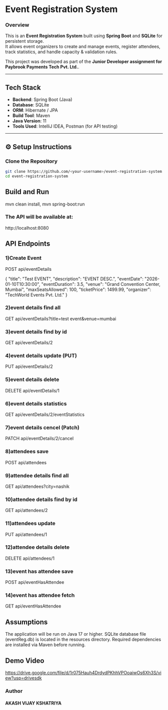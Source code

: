 # Event Registration System

### Overview
This is an **Event Registration System** built using **Spring Boot** and **SQLite** for persistent storage.  
It allows event organizers to create and manage events, register attendees, track statistics, and handle capacity & validation rules.

This project was developed as part of the **Junior Developer assignment for Paybrook Payments Tech Pvt. Ltd.**.

---

## Tech Stack

- **Backend**: Spring Boot (Java)
- **Database**: SQLite
- **ORM**: Hibernate / JPA
- **Build Tool**: Maven
- **Java Version**: 11
- **Tools Used**: IntelliJ IDEA, Postman (for API testing)

---

## ⚙️ Setup Instructions

###  Clone the Repository
```bash
git clone https://github.com/<your-username>/event-registration-system.git
cd event-registration-system
```



## Build and Run
mvn clean install,
mvn spring-boot:run

### The API will be available at:
http://localhost:8080

## API Endpoints
### 1)Create Event
POST api/eventDetails

{
  "title": "Test EVENT",
  "description": "EVENT DESC.",
  "eventDate": "2026-01-10T10:30:00",
  "eventDuration": 3.5,
  "venue": "Grand Convention Center, Mumbai",
  "maxSeatsAllowed": 100,
  "ticketPrice": 1499.99,
  "organizer": "TechWorld Events Pvt. Ltd."
}
### 2)event details find all
GET api/eventDetails?title=test event&venue=mumbai

### 3)event details find by id
GET api/eventDetails/2

### 4)event details update (PUT)
PUT api/eventDetails/2

### 5)event details delete
DELETE api/eventDetails/1

### 6)event details statistics
GET api/eventDetails/2/eventStatistics

### 7)event details cencel (Patch)
PATCH api/eventDetails/2/cancel

### 8)attendees save
POST api/attendees

### 9)attendee details find all
GET api/attendees?city=nashik

### 10)attendee details find by id
GET api/attendees/2

### 11)attendees update
PUT api/attendees/1

### 12)attendee details delete
DELETE api/attendees/1

### 13)event has attendee save
POST api/eventHasAttendee

### 14)event has attendee fetch
GET api/eventHasAttendee

## Assumptions
The application will be run on Java 17 or higher.
SQLite database file (eventReg.db) is located in the resources directory.
Required dependencies are installed via Maven before running.




## Demo Video

https://drive.google.com/file/d/1r075Hauh4DrdydPKhhVPOoaiwOs6Xh3S/view?usp=drivesdk


### Author
#### AKASH VIJAY KSHATRIYA

